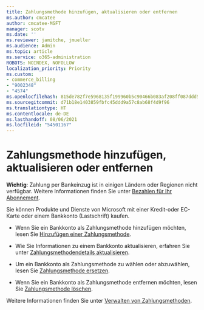```yaml
---
title: Zahlungsmethode hinzufügen, aktualisieren oder entfernen
ms.author: cmcatee
author: cmcatee-MSFT
manager: scotv
ms.date: ''
ms.reviewer: jamitche, jmueller
ms.audience: Admin
ms.topic: article
ms.service: o365-administration
ROBOTS: NOINDEX, NOFOLLOW
localization_priority: Priority
ms.custom:
- commerce_billing
- "9002348"
- "4574"
ms.openlocfilehash: 815de782f7e5968135f199960b5c90466b083af208ff087ddd5688539c27b592
ms.sourcegitcommit: d71b18e1403859fbfc45ddd9a57c8ab68f4d9f96
ms.translationtype: HT
ms.contentlocale: de-DE
ms.lasthandoff: 08/06/2021
ms.locfileid: "54501167"
---
```

# <a name="add-update-or-remove-payment-method"></a>Zahlungsmethode hinzufügen, aktualisieren oder entfernen

**Wichtig**: Zahlung per Bankeinzug ist in einigen Ländern oder Regionen nicht verfügbar. Weitere Informationen finden Sie unter [Bezahlen für Ihr Abonnement](/microsoft-365/commerce/billing-and-payments/pay-for-your-subscription). 

Sie können Produkte und Dienste von Microsoft mit einer Kredit-oder EC-Karte oder einem Bankkonto (Lastschrift) kaufen.

- Wenn Sie ein Bankkonto als Zahlungsmethode hinzufügen möchten, lesen Sie [Hinzufügen einer Zahlungsmethode](/microsoft-365/commerce/billing-and-payments/manage-payment-methods#add-a-payment-method).

- Wie Sie Informationen zu einem Bankkonto aktualisieren, erfahren Sie unter [Zahlungsmethodendetails aktualisieren](/microsoft-365/commerce/billing-and-payments/manage-payment-methods#update-payment-method-details).

- Um ein Bankkonto als Zahlungsmethode zu wählen oder abzuwählen, lesen Sie [Zahlungsmethode ersetzen](/microsoft-365/commerce/billing-and-payments/manage-payment-methods#replace-a-payment-method).

- Wenn Sie ein Bankkonto als Zahlungsmethode entfernen möchten, lesen Sie [Zahlungsmethode löschen](/microsoft-365/commerce/billing-and-payments/manage-payment-methods#delete-a-payment-method).

Weitere Informationen finden Sie unter [Verwalten von Zahlungsmethoden](/microsoft-365/commerce/billing-and-payments/manage-payment-methods).
